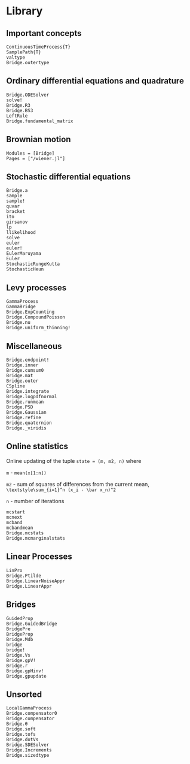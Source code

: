# Library

## Important concepts

```@docs
ContinuousTimeProcess{T}
SamplePath{T}
valtype
Bridge.outertype
```

## Ordinary differential equations and quadrature

```@docs
Bridge.ODESolver
solve!
Bridge.R3
Bridge.BS3
LeftRule
Bridge.fundamental_matrix
```


## Brownian motion

```@autodocs
Modules = [Bridge]
Pages = ["/wiener.jl"]
```

## Stochastic differential equations

```@docs
Bridge.a
sample
sample!
quvar
bracket
ito
girsanov
lp
llikelihood
solve
euler
euler!
EulerMaruyama
Euler
StochasticRungeKutta
StochasticHeun
```

## Levy processes
```@docs
GammaProcess
GammaBridge
Bridge.ExpCounting
Bridge.CompoundPoisson
Bridge.nu
Bridge.uniform_thinning!
```

## Miscellaneous

```@docs
Bridge.endpoint!
Bridge.inner
Bridge.cumsum0
Bridge.mat
Bridge.outer
CSpline
Bridge.integrate 
Bridge.logpdfnormal
Bridge.runmean
Bridge.PSD
Bridge.Gaussian
Bridge.refine
Bridge.quaternion
Bridge._viridis
```

## Online statistics

Online updating of the tuple `state = (m, m2, n)` where

`m` - `mean(x[1:n])`

`m2` - sum of squares of differences from the current mean, ``\textstyle\sum_{i=1}^n (x_i - \bar x_n)^2``

`n` - number of iterations

```@docs
mcstart
mcnext
mcband
mcbandmean
Bridge.mcstats
Bridge.mcmarginalstats
```

## Linear Processes

```@docs
LinPro
Bridge.Ptilde
Bridge.LinearNoiseAppr
Bridge.LinearAppr
```


## Bridges

```@docs
GuidedProp
Bridge.GuidedBridge
BridgePre
BridgeProp
Bridge.Mdb
bridge
bridge!
Bridge.Vs
Bridge.gpV!
Bridge.r
Bridge.gpHinv!
Bridge.gpupdate
```

## Unsorted

```@docs
LocalGammaProcess
Bridge.compensator0 
Bridge.compensator
Bridge.θ 
Bridge.soft
Bridge.tofs
Bridge.dotVs
Bridge.SDESolver
Bridge.Increments
Bridge.sizedtype
```

    

